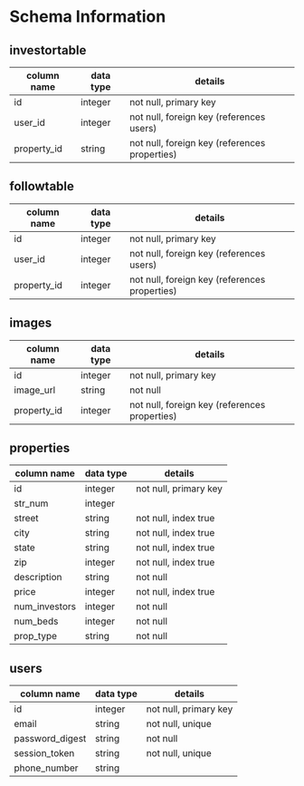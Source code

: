 # Schema Information

## investortable
column name | data type | details
------------|-----------|-----------------------
id          | integer   | not null, primary key
user_id     | integer   | not null, foreign key (references users)
property_id | string    | not null, foreign key (references properties)

## followtable
column name | data type | details
------------|-----------|-----------------------
id          | integer   | not null, primary key
user_id     | integer   | not null, foreign key (references users)
property_id | integer   | not null, foreign key (references properties)

## images
column name | data type | details
------------|-----------|-----------------------
id          | integer   | not null, primary key
image_url   | string    | not null
property_id | integer   | not null, foreign key (references properties)

## properties
column name | data type | details
------------|-----------|-----------------------
id          | integer   | not null, primary key
str_num     | integer   |
street      | string    | not null, index true
city        | string    | not null, index true
state       | string    | not null, index true
zip         | integer   | not null, index true
description | string    | not null
price       | integer   | not null, index true
num_investors| integer  | not null
num_beds    | integer   | not null
prop_type   | string    | not null

## users
column name     | data type | details
----------------|-----------|-----------------------
id              | integer   | not null, primary key
email           | string    | not null, unique
password_digest | string    | not null
session_token   | string    | not null, unique
phone_number    | string    |
